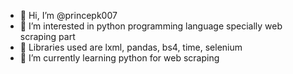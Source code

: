 - 👋 Hi, I’m @princepk007
- 👀 I’m interested in python programming language specially web scraping part 
- 👀 Libraries used are lxml, pandas, bs4, time, selenium
- 🌱 I’m currently learning python for web scraping
